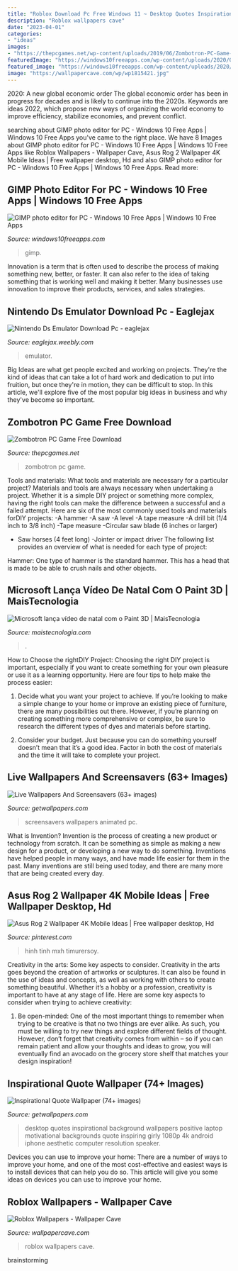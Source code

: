 ```yaml
---
title: "Roblox Download Pc Free Windows 11 ~ Desktop Quotes Inspirational Background Wallpapers Positive Laptop Motivational Backgrounds Quote Inspiring Girly 1080p 4k Android Iphone Aesthetic Computer Resolution Speaker"
description: "Roblox wallpapers cave"
date: "2023-04-01"
categories:
- "ideas"
images:
- "https://thepcgames.net/wp-content/uploads/2019/06/Zombotron-PC-Game-Free-Download.jpg"
featuredImage: "https://windows10freeapps.com/wp-content/uploads/2020/01/gimp-photo-editor-for-pc-768x462.jpg"
featured_image: "https://windows10freeapps.com/wp-content/uploads/2020/01/gimp-photo-editor-for-pc-768x462.jpg"
image: "https://wallpapercave.com/wp/wp1815421.jpg"
---
```



2020: A new global economic order
The global economic order has been in progress for decades and is likely to continue into the 2020s. Keywords are ideas 2022, which propose new ways of organizing the world economy to improve efficiency, stabilize economies, and prevent conflict.

	

		
searching about GIMP photo editor for PC - Windows 10 Free Apps | Windows 10 Free Apps you've came to the right place. We have 8 Images about GIMP photo editor for PC - Windows 10 Free Apps | Windows 10 Free Apps like Roblox Wallpapers - Wallpaper Cave, Asus Rog 2 Wallpaper 4K Mobile Ideas | Free wallpaper desktop, Hd and also GIMP photo editor for PC - Windows 10 Free Apps | Windows 10 Free Apps. Read more:
		
    
## GIMP Photo Editor For PC - Windows 10 Free Apps | Windows 10 Free Apps

<img loading=lazy src="https://windows10freeapps.com/wp-content/uploads/2020/01/gimp-photo-editor-for-pc-768x462.jpg" onerror="this.onerror=null;this.src='https://tse4.mm.bing.net/th?id=OIP.sXujG-zcslcuyZeRjWtdzwHaEd&amp;pid=15.1';" alt="GIMP photo editor for PC - Windows 10 Free Apps | Windows 10 Free Apps">

_Source: windows10freeapps.com_

>gimp. 

	

Innovation is a term that is often used to describe the process of making something new, better, or faster. It can also refer to the idea of taking something that is working well and making it better. Many businesses use innovation to improve their products, services, and sales strategies.

    
## Nintendo Ds Emulator Download Pc - Eaglejax

<img loading=lazy src="https://eaglejax.weebly.com/uploads/1/2/4/8/124807271/226298392.jpg" onerror="this.onerror=null;this.src='https://tse4.mm.bing.net/th?id=OIP.obNE8ZqXaleBhS-kSHtRmgHaEK&amp;pid=15.1';" alt="Nintendo Ds Emulator Download Pc - eaglejax">

_Source: eaglejax.weebly.com_

>emulator. 

	

Big Ideas are what get people excited and working on projects. They're the kind of ideas that can take a lot of hard work and dedication to put into fruition, but once they're in motion, they can be difficult to stop. In this article, we'll explore five of the most popular big ideas in business and why they've become so important.

    
## Zombotron PC Game Free Download

<img loading=lazy src="https://thepcgames.net/wp-content/uploads/2019/06/Zombotron-PC-Game-Free-Download.jpg" onerror="this.onerror=null;this.src='https://tse3.mm.bing.net/th?id=OIP.o0DU1joZ6BqQQXZW0-KbuAHaEK&amp;pid=15.1';" alt="Zombotron PC Game Free Download">

_Source: thepcgames.net_

>zombotron pc game. 

	

Tools and materials: What tools and materials are necessary for a particular project?
Materials and tools are always necessary when undertaking a project. Whether it is a simple DIY project or something more complex, having the right tools can make the difference between a successful and a failed attempt. Here are six of the most commonly used tools and materials forDIY projects:
-A hammer
-A saw
-A level
-A tape measure
-A drill bit (1/4 inch to 3/8 inch) 
-Tape measure 
-Circular saw blade (6 inches or larger) 
- Saw horses (4 feet long)  -Jointer or impact driver 
The following list provides an overview of what is needed for each type of project: 

Hammer: One type of hammer is the standard hammer. This has a head that is made to be able to crush nails and other objects.

    
## Microsoft Lança Vídeo De Natal Com O Paint 3D | MaisTecnologia

<img loading=lazy src="https://www.maistecnologia.com/wp-content/uploads/2017/04/paint-3d.jpg" onerror="this.onerror=null;this.src='https://tse3.mm.bing.net/th?id=OIP.1M9NUoachgCYAZRrGwbDmwHaFw&amp;pid=15.1';" alt="Microsoft lança vídeo de natal com o Paint 3D | MaisTecnologia">

_Source: maistecnologia.com_

>. 

	

How to Choose the rightDIY Project:
Choosing the right DIY project is important, especially if you want to create something for your own pleasure or use it as a learning opportunity. Here are four tips to help make the process easier:
1. Decide what you want your project to achieve. If you’re looking to make a simple change to your home or improve an existing piece of furniture, there are many possibilities out there. However, if you’re planning on creating something more comprehensive or complex, be sure to research the different types of dyes and materials before starting.

2. Consider your budget. Just because you can do something yourself doesn’t mean that it’s a good idea. Factor in both the cost of materials and the time it will take to complete your project.

    
## Live Wallpapers And Screensavers (63+ Images)

<img loading=lazy src="https://getwallpapers.com/wallpaper/full/c/0/6/229375.jpg" onerror="this.onerror=null;this.src='https://tse3.mm.bing.net/th?id=OIP.saVDdZdfOfgyvyZtP--J5QHaEo&amp;pid=15.1';" alt="Live Wallpapers And Screensavers (63+ images)">

_Source: getwallpapers.com_

>screensavers wallpapers animated pc. 

	

What is Invention?
Invention is the process of creating a new product or technology from scratch. It can be something as simple as making a new design for a product, or developing a new way to do something. Inventions have helped people in many ways, and have made life easier for them in the past. Many inventions are still being used today, and there are many more that are being created every day.

    
## Asus Rog 2 Wallpaper 4K Mobile Ideas | Free Wallpaper Desktop, Hd

<img loading=lazy src="https://i.pinimg.com/736x/47/08/71/47087186d74fa53a8eba13f99f7a6bfc.jpg" onerror="this.onerror=null;this.src='https://tse3.mm.bing.net/th?id=OIP.C3oraDtkqfVL83Gtanb_KQHaE_&amp;pid=15.1';" alt="Asus Rog 2 Wallpaper 4K Mobile Ideas | Free wallpaper desktop, Hd">

_Source: pinterest.com_

>hinh tinh mxh timurersoy. 

	

Creativity in the arts: Some key aspects to consider.
Creativity in the arts goes beyond the creation of artworks or sculptures. It can also be found in the use of ideas and concepts, as well as working with others to create something beautiful. Whether it’s a hobby or a profession, creativity is important to have at any stage of life. Here are some key aspects to consider when trying to achieve creativity: 
1) Be open-minded: One of the most important things to remember when trying to be creative is that no two things are ever alike. As such, you must be willing to try new things and explore different fields of thought. However, don’t forget that creativity comes from within – so if you can remain patient and allow your thoughts and ideas to grow, you will eventually find an avocado on the grocery store shelf that matches your design inspiration!

    
## Inspirational Quote Wallpaper (74+ Images)

<img loading=lazy src="http://getwallpapers.com/wallpaper/full/8/8/e/1013249-popular-inspirational-quote-wallpaper-1920x1080-for-android-50.jpg" onerror="this.onerror=null;this.src='https://tse3.mm.bing.net/th?id=OIP.k-rS29jP-_JyhbE7G6QUOwHaEK&amp;pid=15.1';" alt="Inspirational Quote Wallpaper (74+ images)">

_Source: getwallpapers.com_

>desktop quotes inspirational background wallpapers positive laptop motivational backgrounds quote inspiring girly 1080p 4k android iphone aesthetic computer resolution speaker. 

	

Devices you can use to improve your home:
There are a number of ways to improve your home, and one of the most cost-effective and easiest ways is to install devices that can help you do so. This article will give you some ideas on devices you can use to improve your home.

    
## Roblox Wallpapers - Wallpaper Cave

<img loading=lazy src="https://wallpapercave.com/wp/wp1815421.jpg" onerror="this.onerror=null;this.src='https://tse4.mm.bing.net/th?id=OIP.5fVS3xTaOLFy62kU5Hvl2QHaEK&amp;pid=15.1';" alt="Roblox Wallpapers - Wallpaper Cave">

_Source: wallpapercave.com_

>roblox wallpapers cave. 

	
 brainstorming

